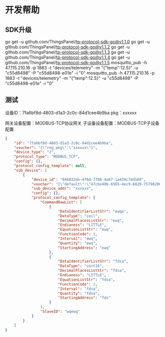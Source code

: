 # 开发帮助

## SDK升级
go get -u github.com/ThingsPanel/tp-protocol-sdk-go@v1.1.0
go get -u github.com/ThingsPanel/tp-protocol-sdk-go@v1.1.2
go get -u github.com/ThingsPanel/tp-protocol-sdk-go@v1.1.3
go get -u github.com/ThingsPanel/tp-protocol-sdk-go@v1.1.4
go get -u github.com/ThingsPanel/tp-protocol-sdk-go@v1.1.5
mosquitto_pub -h 47.115.210.16 -p 1883 -t "devices/telemetry" -m "{\"temp\":12.5}" -u "c55d8498" -P "c55d8498-e01e" -i "0"
mosquitto_pub -h 47.115.210.16 -p 1883 -t "devices/telemetry" -m "{\"temp\":12.5}" -u "c55d8498" -P "c55d8498-e01e" -i "0"

## 测试
设备ID：7fa6bf8d-4803-d1a3-2c0c-84d1cee4b9ba
pkg：xxxxxx

网关设备配置：MODBUS-TCP协议网关
子设备设备配置：MODBUS-TCP子设备配置

```json
{
	"id": "7fa6bf8d-4803-d1a3-2c0c-84d1cee4b9ba",
	"voucher": "{\"reg_pkg\":\"xxxxxx\"}",
	"device_type": "2",
	"protocol_type": "MODBUS_TCP",
	"config": {},
	"protocol_config_template": null,
	"sub_device": [
		{
			"device_id": "046832de-4f6d-7708-4a87-1a429c7dd580",
			"voucher": "{\"default\":\"47cbe486-6565-4ec9-6020-7579820636e5\"}",
			"sub_device_addr": "xxxxxx",
			"config": {},
			"protocol_config_template": {
				"CommandRawList": [
					{
						"DataIdentifierListStr": "ewqe",
						"DataType": "coil",
						"DecimalPlacesListStr": "ewq",
						"Endianess": "LITTLE",
						"EquationListStr": "ewq",
						"FunctionCode": 1,
						"Interval": "ewq",
						"Quantity": "ewq",
						"StartingAddress": "ewq"
					},
					{
						"DataIdentifierListStr": "fdsa",
						"DataType": "uint16",
						"DecimalPlacesListStr": "fdsa",
						"Endianess": "LITTLE",
						"EquationListStr": "fdsa",
						"FunctionCode": 2,
						"Interval": "fdsa",
						"Quantity": "fdsa",
						"StartingAddress": "fds"
					}
				],
				"SlaveID": "wqewq"
			}
		}
	]
}
```